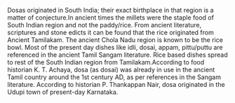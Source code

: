 Dosas originated in South India; their exact birthplace in that region is a matter of conjecture.In ancient times the millets were the staple food of South Indian region and not the paddy/rice. From ancient literature, scriptures and stone edicts it can be found that the rice originated from Ancient Tamilakam. The ancient Chola Nadu region is known to be the rice bowl. Most of the present day dishes like idli, dosai, appam, pittu/puttu are referenced in the ancient Tamil Sangam literature. Rice based dishes spread to rest of the South Indian region from Tamilakam.According to food historian K. T. Achaya, dosa (as dosai) was already in use in the ancient Tamil country around the 1st century AD, as per references in the Sangam literature. According to historian P. Thankappan Nair, dosa originated in the Udupi town of present-day Karnataka.
